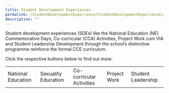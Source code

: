 ```yaml
---
title: Student Development Experiences
permalink: /StudentDevelopmentExperience/StudentDevelopmentExperiences/
description: ""
---
```



Student development experiences (SDEs) like the National Education (NE) Commemorative Days, Co-curricular (CCA) Activities, Project Work cum VIA and Student Leadership Development through the school’s distinctive programme reinforce the formal CCE curriculum.

Click the respective buttons below to find out more:



||||||
|-|-|-|-|-|
| National Education   | Sexuality Education | Co-curricular Activities | Project Work | Student Leadership |

